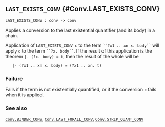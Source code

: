 ## `LAST_EXISTS_CONV` {#Conv.LAST_EXISTS_CONV}


```
LAST_EXISTS_CONV : conv -> conv
```



Applies a conversion to the last existential quantifier (and its body)
in a chain.


Application of `LAST_EXISTS_CONV c` to the term
``` ``?x1 .. xn x. body`` ``` will apply `c` to the term ``` ``?x. body`` ```.
If the result of this application is the theorem `|- (?x. body) = t`,
then the result of the whole will be
    
       |- (?x1 .. xn x. body) = (?x1 .. xn. t)
    

### Failure

Fails if the term is not existentially quantified, or if the
conversion `c` fails when it is applied.

### See also

[`Conv.BINDER_CONV`](#Conv.BINDER_CONV), [`Conv.LAST_FORALL_CONV`](#Conv.LAST_FORALL_CONV), [`Conv.STRIP_QUANT_CONV`](#Conv.STRIP_QUANT_CONV)

